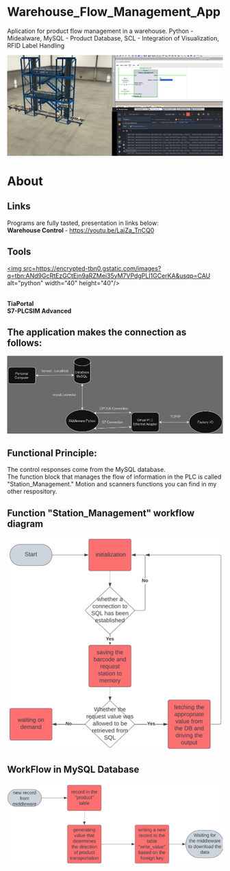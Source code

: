 # Warehouse_Flow_Management_App
Aplication for product flow management in a warehouse. Python - Midealware, MySQL -  Product Database, SCL - Integration of Visualization, RFID Label Handling  

![Flow_App Baner](images/baner.png)

# About

## Links
Programs are fully tasted, presentation in links below: <br>
<strong> Warehouse Control </strong> - https://youtu.be/LajZa_TnCQ0 <br>


## Tools

<div align="left">

  <a href="https://www.mysql.com/" target="_blank" rel="noreferrer"> <img src=https://encrypted-tbn0.gstatic.com/images?q=tbn:ANd9GcRtEzGCtEjn9aRZMei35yM7VPdgPLI1GCerKA&usqp=CAU alt="python" width="40" height="40"/> </a>
</div>
<br>
<strong> TiaPortal </strong> <br>
<strong> S7-PLCSIM Advanced </strong>

## The application makes the connection as follows: 
![Wiring_Diagram](images/wiring_diagram.png)

## Functional Principle: 

The control responses come from the MySQL database.<br>
The function block that manages the flow of information in the PLC is called "Station_Management."
Motion and scanners functions you can find in my other respository.

## Function "Station_Management" workflow diagram

![Flow_Diagram_Station_Management](images/Flow_Diagram_Station_Management.png)

## WorkFlow in MySQL Database

![MySQL_DataBase_WorkFlow](images/MySQL_DataBase_WorkFlow.png)




